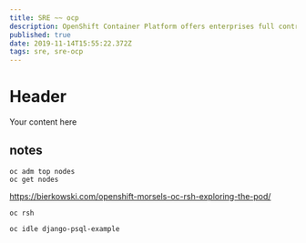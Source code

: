 ```yaml
---
title: SRE ~~ ocp
description: OpenShift Container Platform offers enterprises full control over their Kubernetes environments
published: true
date: 2019-11-14T15:55:22.372Z
tags: sre, sre-ocp
---
```


# Header
Your content here

## notes

```
oc adm top nodes
oc get nodes
```

https://bierkowski.com/openshift-morsels-oc-rsh-exploring-the-pod/
```
oc rsh
```


```
oc idle django-psql-example
```

